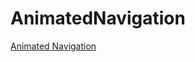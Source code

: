 # AnimatedNavigation
<a href="https://alankrithashekar.github.io/background/">Animated Navigation</a>
